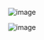 
![image](https://github.com/ankitnewjobs/Azure-Zero-Hero-Series/assets/154872782/deda4470-9a70-48ac-be5d-f2a6ad8ebf45)

![image](https://github.com/ankitnewjobs/Azure-Zero-Hero-Series/assets/154872782/b4b99e33-261a-4dcd-95c2-72332750dd83)


